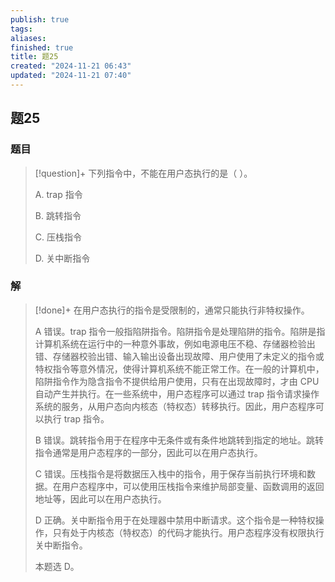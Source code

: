 ```yaml
---
publish: true
tags: 
aliases: 
finished: true
title: 题25
created: "2024-11-21 06:43"
updated: "2024-11-21 07:40"
---
```

## 题25
### 题目
> [!question]+
> 下列指令中，不能在用户态执行的是（ ）。
> 
> A. trap 指令
> 
> B. 跳转指令
> 
> C. 压栈指令
> 
> D. 关中断指令
### 解
> [!done]+
> 在用户态执行的指令是受限制的，通常只能执行非特权操作。
> 
> A 错误。trap 指令一般指陷阱指令。陷阱指令是处理陷阱的指令。陷阱是指计算机系统在运行中的一种意外事故，例如电源电压不稳、存储器检验出错、存储器校验出错、输入输出设备出现故障、用户使用了未定义的指令或特权指令等意外情况，使得计算机系统不能正常工作。在一般的计算机中，陷阱指令作为隐含指令不提供给用户使用，只有在出现故障时，才由 CPU 自动产生并执行。在一些系统中，用户态程序可以通过 trap 指令请求操作系统的服务，从用户态向内核态（特权态）转移执行。因此，用户态程序可以执行 trap 指令。
> 
> B 错误。跳转指令用于在程序中无条件或有条件地跳转到指定的地址。跳转指令通常是用户态程序的一部分，因此可以在用户态执行。
> 
> C 错误。压栈指令是将数据压入栈中的指令，用于保存当前执行环境和数据。在用户态程序中，可以使用压栈指令来维护局部变量、函数调用的返回地址等，因此可以在用户态执行。
> 
> D 正确。关中断指令用于在处理器中禁用中断请求。这个指令是一种特权操作，只有处于内核态（特权态）的代码才能执行。用户态程序没有权限执行关中断指令。
> 
> 本题选 D。